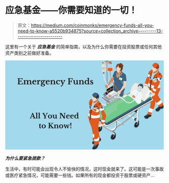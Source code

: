 # 应急基金——你需要知道的一切！

> 原文：<https://medium.com/coinmonks/emergency-funds-all-you-need-to-know-a5520b934875?source=collection_archive---------13----------------------->

这里有一个关于 ***应急基金*** 的简单指南，以及为什么你需要在投资股票或任何其他资产类别之前做好准备。

![](img/caa445511deb0af5cba4f3a1ed45e5d0.png)

***为什么要紧急拨款？***

生活中，有时可能会出现令人不愉快的情况，这时现金就来了。这可能是一次事故或医疗紧急情况，可能需要一些钱。如果所有的现金都投资于股票或硬资产…